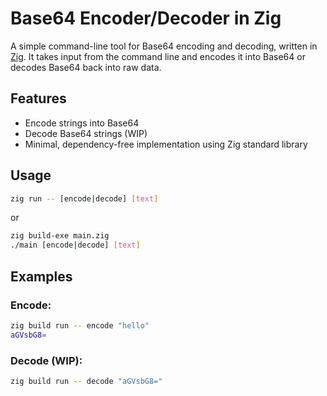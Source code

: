 # Base64 Encoder/Decoder in Zig

A simple command-line tool for Base64 encoding and decoding, written in [Zig](https://ziglang.org/).
It takes input from the command line and encodes it into Base64 or decodes Base64 back into raw data.

## Features

- Encode strings into Base64
- Decode Base64 strings (WIP)
- Minimal, dependency-free implementation using Zig standard library

## Usage

```sh
zig run -- [encode|decode] [text]
```

or
```sh
zig build-exe main.zig
./main [encode|decode] [text]
```

## Examples

### Encode:

```sh
zig build run -- encode "hello"
aGVsbG8=
```

### Decode (WIP):

```sh
zig build run -- decode "aGVsbG8="
```
